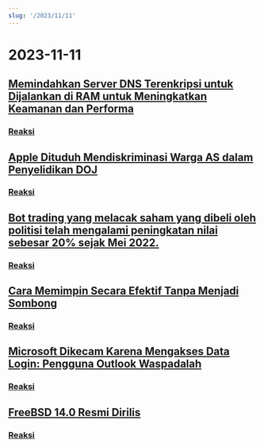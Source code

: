 ```yaml
---
slug: '/2023/11/11'
---
```


# 2023-11-11

## [Memindahkan Server DNS Terenkripsi untuk Dijalankan di RAM untuk Meningkatkan Keamanan dan Performa](https://mullvad.net/en/blog/moving-our-encrypted-dns-servers-to-run-in-ram)

### [Reaksi](https://news.ycombinator.com/item?id=38217355)

## [Apple Dituduh Mendiskriminasi Warga AS dalam Penyelidikan DOJ](https://arstechnica.com/tech-policy/2023/11/apple-discriminated-against-us-citizens-in-hiring-doj-says/)

### [Reaksi](https://news.ycombinator.com/item?id=38224950)

## [Bot trading yang melacak saham yang dibeli oleh politisi telah mengalami peningkatan nilai sebesar 20% sejak Mei 2022.](https://www.threads.net/@quiverquantitative/post/CzcB-Gsgqow)

### [Reaksi](https://news.ycombinator.com/item?id=38226404)

## [Cara Memimpin Secara Efektif Tanpa Menjadi Sombong](https://www.jeffwofford.com/?p=2089)

### [Reaksi](https://news.ycombinator.com/item?id=38224245)

## [Microsoft Dikecam Karena Mengakses Data Login: Pengguna Outlook Waspadalah](https://www.heise.de/news/Microsoft-lays-hands-on-login-data-Beware-of-the-new-Outlook-9358925.html)

### [Reaksi](https://news.ycombinator.com/item?id=38219568)

## [FreeBSD 14.0 Resmi Dirilis](https://lists.freebsd.org/archives/dev-commits-src-all/2023-November/033349.html)

### [Reaksi](https://news.ycombinator.com/item?id=38219578)

<head>
  <meta property="og:title" content="Memindahkan Server DNS Terenkripsi untuk Dijalankan di RAM untuk Meningkatkan Keamanan dan Performa" />
  <meta property="og:type" content="website" />
  <meta property="og:image" content="https://og.cho.sh/api/og/?title=Memindahkan%20Server%20DNS%20Terenkripsi%20untuk%20Dijalankan%20di%20RAM%20untuk%20Meningkatkan%20Keamanan%20dan%20Performa&subheading=Sabtu%2C%2011%20November%202023%3A%20Ringkasan%20Berita%20Peretas" />
</head>
